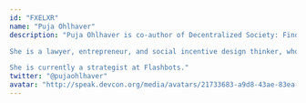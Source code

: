 ```yaml
---
id: "FXELXR"
name: "Puja Ohlhaver"
description: "Puja Ohlhaver is co-author of Decentralized Society: Finding Web3's Soul. 

She is a lawyer, entrepreneur, and social incentive design thinker, whose work has been featured in various outlets, including the New York Times, Washington Post, Wired Magazine, Politico. 

She is currently a strategist at Flashbots."
twitter: "@pujaohlhaver"
avatar: "http://speak.devcon.org/media/avatars/21733683-a9d8-43ae-83ea-2d9731d69e4c_son0A5Z.jpg"
---
```

